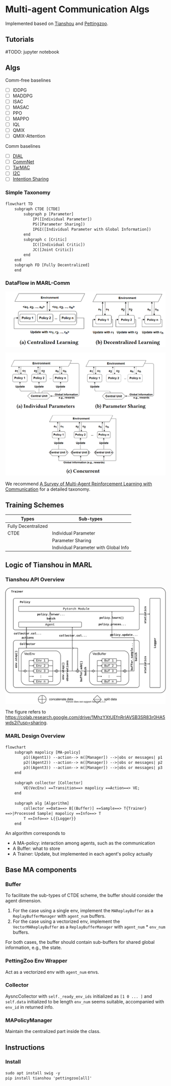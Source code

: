 # Multi-agent Communication Algs

Implemented based on [Tianshou](https://github.com/thu-ml/tianshou) and [Pettingzoo](https://github.com/Farama-Foundation/PettingZoo).

## Tutorials

#TODO: jupyter notebook

## Algs

Comm-free baselines
- [ ] IDDPG 
- [ ] MADDPG
- [ ] ISAC 
- [ ] MASAC
- [ ] PPO
- [ ] MAPPO
- [ ] IQL
- [ ] QMIX 
- [ ] QMIX-Attention

Comm baselines
- [ ] [DIAL](https://arxiv.org/abs/1605.06676)
- [ ] [CommNet](https://arxiv.org/abs/1605.07736)
- [ ] [TarMAC](https://arxiv.org/abs/1810.11187)
- [ ] [I2C](http://arxiv.org/abs/2006.06455)
- [ ] [Intention Sharing](https://openreview.net/forum?id=qpsl2dR9twy)

### Simple Taxonomy

```mermaid
flowchart TD
    subgraph CTDE [CTDE]
        subgraph p [Parameter]
            IP([Individual Parameter])
            PS([Parameter Sharing])
            IPGI([Individual Parameter with Global Information])
        end
        subgraph c [Critic]
            IC([Individual Critic])
            JC([Joint Critic])
        end
    end
    subgraph FD [Fully Decentralized]
    end
```
### DataFlow in MARL-Comm

![CL or DL](docs/images/CL_or_DL.png)

![CTDE](docs/images/CTDE.png)

We recommend [A Survey of Multi-Agent Reinforcement Learning with Communication](http://arxiv.org/abs/2203.08975) for a detailed taxonomy.

## Training Schemes
| Types               | Sub-types                             |
| ------------------- | ------------------------------------- |
| Fully Decentralized |                                       |
| CTDE                | Individual Parameter                  |
|                     | Parameter Sharing                     |
|                     | Individual Parameter with Global Info |


## Logic of Tianshou in MARL

### Tianshou API Overview

![Tianshou API Overview](docs/images/API%20overview.svg)

The figure refers to https://colab.research.google.com/drive/1MhzYXtUEfnRrlAVSB3SR83r0HA5wds2i?usp=sharing.

### MARL Design Overview
```mermaid
flowchart
    subgraph mapolicy [MA-policy]
        p1((Agent1)) --action--> m([Manager]) -->|obs or messages| p1
        p2((Agent2)) --action--> m([Manager]) -->|obs or messages| p2
        p3((Agent3)) --action--> m([Manager]) -->|obs or messages| p3
    end    
    
    subgraph collector [Collector]
        VE(VecEnv) ==Transition==> mapolicy ==Action==> VE;
    end
    
    subgraph alg [Algorithm]
        collector ==Data==> B[(Buffer)] ==Sample==> T{Trainer} ==>|Processed Sample| mapolicy ==Info==> T
        T ==Info==> L{{Logger}}
    end
```


An algorithm corresponds to 
+ A MA-policy: interaction among agents, such as the communication 
+ A Buffer: what to store
+ A Trainer: Update, but implemented in each agent's policy actually

## Base MA components

### Buffer

To facilitate the sub-types of CTDE scheme, the buffer should consider the agent dimension. 

1. For the case using a single env, implement the `MAReplayBuffer` as a `ReplayBufferManager` with `agent_num` buffers.
2. For the case using a vectorized env, implement the `VectorMAReplayBuffer` as a `ReplayBufferManager` with `agent_num` $*$ `env_num` buffers.

For both cases, the buffer should contain sub-buffers for shared global information, e.g., the state.

### PettingZoo Env Wrapper

Act as a vectorized env with `agent_num` envs.

### Collector

AysncCollector with `self._ready_env_ids` initialized as `[1 0 ... ]` and `self.data` initialized to be length `env_num` seems suitable, accompanied with `env_id` in returned info.

### MAPolicyManager

Maintain the centralized part inside the class.

## Instructions

### Install
```shell
sudo apt install swig -y
pip install tianshou 'pettingzoo[all]'
```